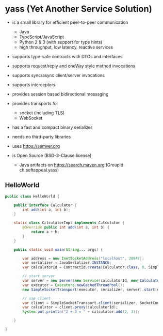 # yass (Yet Another Service Solution)

* is a small library for efficient peer-to-peer communication
  * Java
  * TypeScript/JavaScript
  * Python 2 & 3 (with support for type hints)
  * high throughput, low latency, reactive services

* supports type-safe contracts with DTOs and interfaces

* supports request/reply and oneWay style method invocations

* supports sync/async client/server invocations

* supports interceptors

* provides session based bidirectional messaging

* provides transports for
  * socket (including TLS)
  * WebSocket

* has a fast and compact binary serializer

* needs no third-party libraries

* uses https://semver.org

* is Open Source (BSD-3-Clause license)
  * Java artifacts on https://search.maven.org (GroupId: ch.softappeal.yass)

## HelloWorld

```java
public class HelloWorld {

    public interface Calculator {
        int add(int a, int b);
    }

    static class CalculatorImpl implements Calculator {
        @Override public int add(int a, int b) {
            return a + b;
        }
    }

    public static void main(String... args) {

        var address = new InetSocketAddress("localhost", 28947);
        var serializer = JavaSerializer.INSTANCE;
        var calculatorId = ContractId.create(Calculator.class, 0, SimpleMethodMapper.FACTORY);

        // start server
        var server = new Server(new Service(calculatorId, new CalculatorImpl()));
        var executor = Executors.newCachedThreadPool();
        new SimpleSocketTransport(executor, serializer, server).start(executor, SocketBinder.create(address));

        // use client
        var client = SimpleSocketTransport.client(serializer, SocketConnector.create(address));
        var calculator = client.proxy(calculatorId);
        System.out.println("2 + 3 = " + calculator.add(2, 3));

    }

}
```

